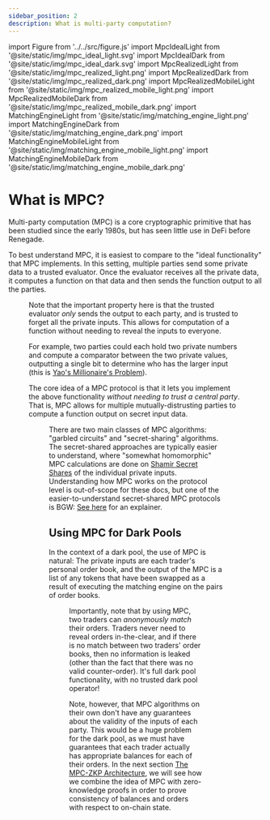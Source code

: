 ```yaml
---
sidebar_position: 2
description: What is multi-party computation?
---
```


import Figure from '../../src/figure.js'
import MpcIdealLight from '@site/static/img/mpc_ideal_light.svg'
import MpcIdealDark from '@site/static/img/mpc_ideal_dark.svg'
import MpcRealizedLight from '@site/static/img/mpc_realized_light.png'
import MpcRealizedDark from '@site/static/img/mpc_realized_dark.png'
import MpcRealizedMobileLight from '@site/static/img/mpc_realized_mobile_light.png'
import MpcRealizedMobileDark from '@site/static/img/mpc_realized_mobile_dark.png'
import MatchingEngineLight from '@site/static/img/matching_engine_light.png'
import MatchingEngineDark from '@site/static/img/matching_engine_dark.png'
import MatchingEngineMobileLight from '@site/static/img/matching_engine_mobile_light.png'
import MatchingEngineMobileDark from '@site/static/img/matching_engine_mobile_dark.png'

# What is MPC?

Multi-party computation (MPC) is a core cryptographic primitive that has been
studied since the early 1980s, but has seen little use in DeFi before Renegade.

To best understand MPC, it is easiest to compare to the "ideal functionality"
that MPC implements. In this setting, multiple parties send some private data
to a trusted evaluator. Once the evaluator receives all the private data, it
computes a function on that data and then sends the function output to all the
parties.

<Figure
  LightImage={MpcIdealLight}
  DarkImage={MpcIdealDark}
  isSvg={true}
  caption="The idealized version of MPC with a trusted evaluator. The actual MPC protocol does not require a trusted party."
  width="50%"
  widthMobile="90%"
/>

Note that the important property here is that the trusted evaluator *only*
sends the output to each party, and is trusted to forget all the private
inputs. This allows for computation of a function without needing to reveal the
inputs to everyone.

For example, two parties could each hold two private numbers and compute a
comparator between the two private values, outputting a single bit to determine
who has the larger input (this is [Yao's Millionaire's
Problem](https://en.wikipedia.org/wiki/Yao%27s_Millionaires%27_problem)).

The core idea of a MPC protocol is that it lets you implement the above
functionality *without needing to trust a central party*. That is, MPC allows
for multiple mutually-distrusting parties to compute a function output on
secret input data.

<Figure
  LightImage={MpcRealizedLight}
  DarkImage={MpcRealizedDark}
  LightImageMobile={MpcRealizedMobileLight}
  DarkImageMobile={MpcRealizedMobileDark}
  isSvg={false}
  caption="The realized version of MPC, where mutually-distrusting parties
  compute a function without a centralized intermediary."
  width="65%"
/>

There are two main classes of MPC algorithms: "garbled circuits" and
"secret-sharing" algorithms. The secret-shared approaches are typically easier
to understand, where "somewhat homomorphic" MPC calculations are done on
[Shamir Secret Shares](https://en.wikipedia.org/wiki/Shamir%27s_Secret_Sharing)
of the individual private inputs. Understanding how MPC works on the protocol
level is out-of-scope for these docs, but one of the easier-to-understand
secret-shared MPC protocols is BGW: [See
here](https://securecomputation.org/docs/ch3-fundamentalprotocols.pdf) for an
explainer.

## Using MPC for Dark Pools

In the context of a dark pool, the use of MPC is natural: The private inputs
are each trader's personal order book, and the output of the MPC is a list of
any tokens that have been swapped as a result of executing the matching engine
on the pairs of order books.

<Figure
  LightImage={MatchingEngineLight}
  DarkImage={MatchingEngineDark}
  LightImageMobile={MatchingEngineMobileLight}
  DarkImageMobile={MatchingEngineMobileDark}
  isSvg={false}
  caption="Renegade runs matching engine execution within a MPC."
  width="100%"
/>

Importantly, note that by using MPC, two traders can *anonymously match* their
orders. Traders never need to reveal orders in-the-clear, and if there is no
match between two traders' order books, then no information is leaked (other
than the fact that there was no valid counter-order). It's full dark pool
functionality, with no trusted dark pool operator!

Note, however, that MPC algorithms on their own don't have any guarantees about
the validity of the inputs of each party. This would be a huge problem for the
dark pool, as we must have guarantees that each trader actually has appropriate
balances for each of their orders. In the next section [The MPC-ZKP
Architecture](/core-concepts/mpc-zkp), we will see how we combine the idea of
MPC with zero-knowledge proofs in order to prove consistency of balances and
orders with respect to on-chain state.
